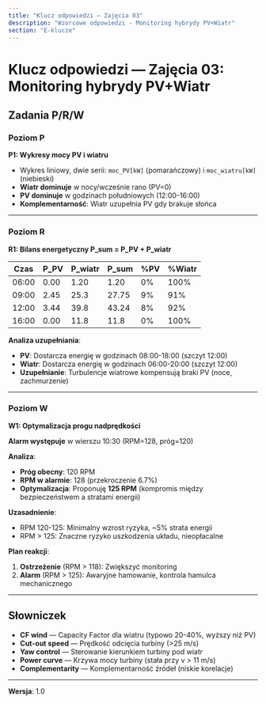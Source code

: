```yaml
---
title: "Klucz odpowiedzi — Zajęcia 03"
description: "Wzorcowe odpowiedzi - Monitoring hybrydy PV+Wiatr"
section: "E-klucze"
---
```


# Klucz odpowiedzi — Zajęcia 03: Monitoring hybrydy PV+Wiatr

## Zadania P/R/W

### Poziom P

**P1: Wykresy mocy PV i wiatru**
- Wykres liniowy, dwie serii: `moc_PV[kW]` (pomarańczowy) i `moc_wiatru[kW]` (niebieski)
- **Wiatr dominuje** w nocy/wcześnie rano (PV=0)
- **PV dominuje** w godzinach południowych (12:00-16:00)
- **Komplementarność**: Wiatr uzupełnia PV gdy brakuje słońca

---

### Poziom R

**R1: Bilans energetyczny P_sum = P_PV + P_wiatr**

| Czas | P_PV | P_wiatr | P_sum | %PV | %Wiatr |
|---|---|---|---|---|---|
| 06:00 | 0.00 | 1.20 | 1.20 | 0% | 100% |
| 09:00 | 2.45 | 25.3 | 27.75 | 9% | 91% |
| 12:00 | 3.44 | 39.8 | 43.24 | 8% | 92% |
| 16:00 | 0.00 | 11.8 | 11.8 | 0% | 100% |

**Analiza uzupełniania**:
- **PV**: Dostarcza energię w godzinach 08:00-18:00 (szczyt 12:00)
- **Wiatr**: Dostarcza energię w godzinach 06:00-20:00 (szczyt 12:00)
- **Uzupełnianie**: Turbulencje wiatrowe kompensują braki PV (noce, zachmurzenie)

---

### Poziom W

**W1: Optymalizacja progu nadprędkości**

**Alarm występuje** w wierszu 10:30 (RPM=128, próg=120)

**Analiza**:
- **Próg obecny**: 120 RPM
- **RPM w alarmie**: 128 (przekroczenie 6.7%)
- **Optymalizacja**: Proponuję **125 RPM** (kompromis między bezpieczeństwem a stratami energii)

**Uzasadnienie**:
- RPM 120-125: Minimalny wzrost ryzyka, ~5% strata energii
- RPM &gt; 125: Znaczne ryzyko uszkodzenia układu, nieopłacalne

**Plan reakcji**:
1. **Ostrzeżenie** (RPM &gt; 118): Zwiększyć monitoring
2. **Alarm** (RPM &gt; 125): Awaryjne hamowanie, kontrola hamulca mechanicznego

---

## Słowniczek

- **CF wind** — Capacity Factor dla wiatru (typowo 20-40%, wyższy niż PV)
- **Cut-out speed** — Prędkość odcięcia turbiny (&gt;25 m/s)
- **Yaw control** — Sterowanie kierunkiem turbiny pod wiatr
- **Power curve** — Krzywa mocy turbiny (stała przy v &gt; 11 m/s)
- **Complementarity** — Komplementarność źródeł (niskie korelacje)

---

**Wersja**: 1.0
